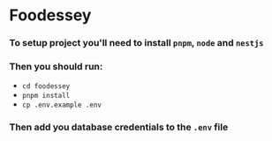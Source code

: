 # Foodessey

### To setup project you'll need to install `pnpm`, `node` and `nestjs`

### Then you should run: 
- `cd foodessey`
- `pnpm install`
- `cp .env.example .env`
### Then add you database credentials to the `.env` file              
